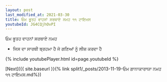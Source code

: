 ```yaml
---
layout: post
last_modified_at: 2021-03-30
title: ਓਮ ਭੂਤਹ ਵਾਹਨਾਂ ਸਰਥਾਏ ਨਮਹ ੧੧ ਟਾਇਮਸ
youtubeId: JG4CQjhOvPI
---
```

 
 
 ਓਮ ਭੂਤਹ ਵਾਹਨਾਂ ਸਰਥਾਏ ਨਮਹ  
 
 -  ਜਿਸ ਦਾ ਸਾਰਥੀ ਬ੍ਰਹਮਾ ਹੈ ਜੋ ਗਣਿਆਂ ਨੂੰ ਲੀਜ਼ ਕਰਦਾ ਹੈ 
 
  
 
  
 
 
 
 
 
 


{% include youtubePlayer.html id=page.youtubeId %}
 
[Next]({{ site.baseurl }}{% link  split1/_posts/2013-11-19-ਓਮ ਗਾਨਾਕਾਰਾਯਾ ਨਮਹ ੧੧ ਟਾਇਮਸ.md%})
 
